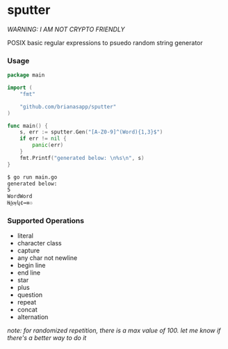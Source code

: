 # sputter

_WARNING: I AM NOT CRYPTO FRIENDLY_

POSIX basic regular expressions to psuedo random string generator

### Usage
```go
package main

import (
	"fmt"

	"github.com/brianasapp/sputter"
)

func main() {
	s, err := sputter.Gen("[A-Z0-9]^(Word){1,3}$")
	if err != nil {
		panic(err)
	}
	fmt.Printf("generated below: \n%s\n", s)
}
```

```bash
$ go run main.go
generated below:
5
WordWord
Њѯѹկ¢↔≡♲
```



### Supported Operations
 * literal
 * character class
 * capture
 * any char not newline
 * begin line
 * end line
 * star
 * plus
 * question
 * repeat
 * concat
 * alternation

_note: for randomized repetition, there is a max value of 100. let me know if there's a better way to do it_
